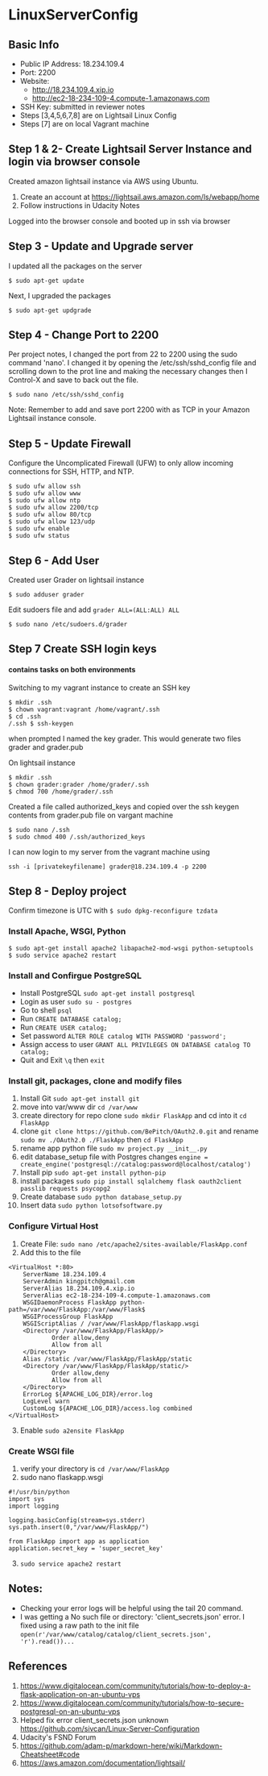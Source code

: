 # LinuxServerConfig

## Basic Info

* Public IP Address: 18.234.109.4
* Port: 2200
* Website: 
    * http://18.234.109.4.xip.io
    * http://ec2-18-234-109-4.compute-1.amazonaws.com
* SSH Key: submitted in reviewer notes
* Steps [3,4,5,6,7,8] are on Lightsail Linux Config
* Steps [7] are on local Vagrant machine

## Step 1 & 2- Create Lightsail Server Instance and login via browser console
Created amazon lightsail instance via AWS using Ubuntu.

1. Create an account at https://lightsail.aws.amazon.com/ls/webapp/home
2. Follow instructions in Udacity Notes

Logged into the browser console and booted up in ssh via browser

## Step 3 - Update and Upgrade server
I updated all the packages on the server 
```ssh
$ sudo apt-get update
```
Next, I upgraded the packages
```ssh
$ sudo apt-get updgrade
```
## Step 4 - Change Port to 2200
 Per project notes, I changed the port from 22 to 2200 using the sudo command 'nano'. I changed it by opening the /etc/ssh/sshd_config file and scrolling down to the prot line and making the necessary changes then I Control-X and save to back out the file.
 ```ssh
$ sudo nano /etc/ssh/sshd_config
```
Note: Remember to add and save port 2200 with as TCP in your Amazon Lightsail instance console.

## Step 5 - Update Firewall
 Configure the Uncomplicated Firewall (UFW) to only allow incoming connections for SSH, HTTP, and NTP.
 ```ssh
$ sudo ufw allow ssh
$ sudo ufw allow www
$ sudo ufw allow ntp
$ sudo ufw allow 2200/tcp
$ sudo ufw allow 80/tcp
$ sudo ufw allow 123/udp
$ sudo ufw enable 
$ sudo ufw status
```
## Step 6 - Add User 
Created user Grader on lightsail instance
 ```ssh
$ sudo adduser grader
```
Edit sudoers file and add `grader ALL=(ALL:ALL) ALL`
 ```ssh
$ sudo nano /etc/sudoers.d/grader
```

## Step 7 Create SSH login keys
#### contains tasks on both environments
Switching to my vagrant instance to create an SSH key
```ssh
$ mkdir .ssh
$ chown vagrant:vagrant /home/vagrant/.ssh
$ cd .ssh
/.ssh $ ssh-keygen
```
when prompted I named the key grader. This would generate two files grader and grader.pub

On lightsail instance
```ssh
$ mkdir .ssh
$ chown grader:grader /home/grader/.ssh
$ chmod 700 /home/grader/.ssh
```
Created a file called authorized_keys and copied over the ssh keygen contents from grader.pub file on vargant machine
```ssh
$ sudo nano /.ssh
$ sudo chmod 400 /.ssh/authorized_keys
```

I can now login to my server from the vagrant machine using 
```ssh
ssh -i [privatekeyfilename] grader@18.234.109.4 -p 2200
```
## Step 8 - Deploy project
Confirm timezone is UTC with `$ sudo dpkg-reconfigure tzdata`

### Install Apache, WSGI, Python
```ssh
$ sudo apt-get install apache2 libapache2-mod-wsgi python-setuptools
$ sudo service apache2 restart
```
### Install and Confirgue PostgreSQL
* Install PostgreSQL `sudo apt-get install postgresql`
* Login as user `sudo su - postgres`
* Go to shell `psql`
* Run `CREATE DATABASE catalog;`
* Run `CREATE USER catalog;`
* Set password `ALTER ROLE catalog WITH PASSWORD 'password';`
* Assign access to user `GRANT ALL PRIVILEGES ON DATABASE catalog TO catalog;`
* Quit and Exit `\q` then `exit`

### Install git, packages, clone and  modify files
1. Install Git `sudo apt-get install git`
2. move into var/www dir `cd /var/www`
3. create directory for repo clone `sudo mkdir FlaskApp` and cd into it `cd FlaskApp`
4. clone `git clone https://github.com/BePitch/OAuth2.0.git` and rename `sudo mv ./OAuth2.0 ./FlaskApp` then `cd FlaskApp`
5. rename  app python file `sudo mv project.py __init__.py` 
6. edit database_setup file with Postgres changes `engine = create_engine('postgresql://catalog:password@localhost/catalog')`
7. Install pip `sudo apt-get install python-pip`
8. install packages `sudo pip install sqlalchemy flask oauth2client passlib requests psycopg2`
9. Create database `sudo python database_setup.py`
10. Insert data `sudo python lotsofsoftware.py`

### Configure Virtual Host
1. Create File: `sudo nano /etc/apache2/sites-available/FlaskApp.conf`
2. Add this to the file
```ssh
<VirtualHost *:80>
	ServerName 18.234.109.4
	ServerAdmin kingpitch@gmail.com
    ServerAlias 18.234.109.4.xip.io
    ServerAlias ec2-18-234-109-4.compute-1.amazonaws.com
	WSGIDaemonProcess FlaskApp python-path=/var/www/FlaskApp:/var/www/Flask$
    WSGIProcessGroup FlaskApp
    WSGIScriptAlias / /var/www/FlaskApp/flaskapp.wsgi
    <Directory /var/www/FlaskApp/FlaskApp/>
            Order allow,deny
            Allow from all
    </Directory>
    Alias /static /var/www/FlaskApp/FlaskApp/static
    <Directory /var/www/FlaskApp/FlaskApp/static/>
            Order allow,deny
            Allow from all
    </Directory>
    ErrorLog ${APACHE_LOG_DIR}/error.log
    LogLevel warn
	CustomLog ${APACHE_LOG_DIR}/access.log combined
</VirtualHost>
```
3. Enable `sudo a2ensite FlaskApp`

### Create WSGI file
1. verify your directory is `cd /var/www/FlaskApp`
2. sudo nano flaskapp.wsgi
```ssh
#!/usr/bin/python
import sys
import logging

logging.basicConfig(stream=sys.stderr)
sys.path.insert(0,"/var/www/FlaskApp/")

from FlaskApp import app as application
application.secret_key = 'super_secret_key'
```
3. `sudo service apache2 restart`

## Notes:
* Checking your error logs will be helpful using the tail 20 command.
* I was getting a No such file or directory: 'client_secrets.json' error. I fixed using a raw path to the init file `open(r'/var/www/catalog/catalog/client_secrets.json', 'r').read())...`


## References
1. https://www.digitalocean.com/community/tutorials/how-to-deploy-a-flask-application-on-an-ubuntu-vps
2. https://www.digitalocean.com/community/tutorials/how-to-secure-postgresql-on-an-ubuntu-vps
3. Helped fix error client_secrets.json unknown https://github.com/sivcan/Linux-Server-Configuration
4. Udacity's FSND Forum
5. https://github.com/adam-p/markdown-here/wiki/Markdown-Cheatsheet#code
6. https://aws.amazon.com/documentation/lightsail/ 

